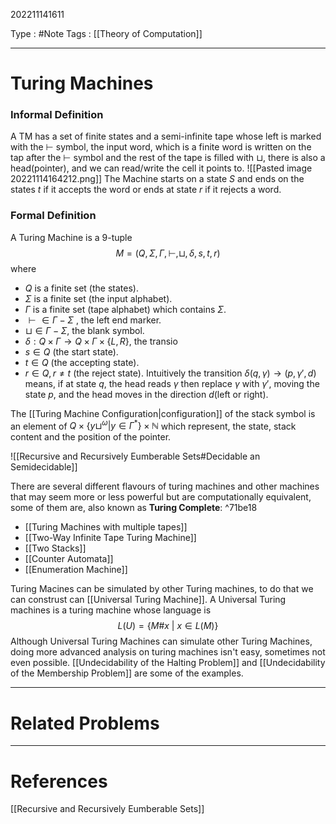 202211141611

Type : #Note
Tags : [[Theory of Computation]]

---
# Turing Machines
### Informal Definition
A TM has a set of finite states and a semi-infinite tape whose left is marked with the $\vdash$ symbol, the input word, which is a finite word is written on the tap after the $\vdash$ symbol and the rest of the tape is filled with $\sqcup$, there is also a head(pointer), and we can read/write the cell it points to.
![[Pasted image 20221114164212.png]]
The Machine starts on a state $S$ and ends on the states $t$ if it accepts the word or ends at state $r$ if it rejects a word.

### Formal Definition
A Turing Machine is a 9-tuple
$$
M = (Q, \Sigma, \Gamma, \vdash, \sqcup, \delta, s, t, r)
$$
where 
- $Q$ is a finite set (the states).
- $\Sigma$ is a finite set (the input alphabet).
- $\Gamma$ is a finite set (tape alphabet) which contains $\Sigma$.
- $\vdash\in \Gamma-\Sigma$ , the left end marker.
- $\sqcup \in \Gamma - \Sigma$, the blank symbol.
- $\delta: Q\times \Gamma \to Q\times\Gamma\times\{L,R\}$, the transio
- $s\in Q$ (the start state).
- $t\in Q$ (the accepting state).
- $r\in Q, r\ne t$ (the reject state).
Intuitively the transition $\delta(q, \gamma) \to (p, \gamma', d)$ means, if at state $q$, the head reads $\gamma$ then replace $\gamma$ with $\gamma'$, moving the state $p$, and the head moves in the direction $d$(left or right).


The [[Turing Machine Configuration|configuration]] of the stack symbol is an element of $Q\times\{y\sqcup^\omega|y\in\Gamma^*\}\times \mathbb N$ which represent, the state, stack content and the position of the pointer.

![[Recursive and Recursively Eumberable Sets#Decidable an Semidecidable]]

There are several different flavours of turing machines and other machines that may seem more or less powerful but are computationally equivalent, some of them are, also known as **Turing Complete**: ^71be18
- [[Turing Machines with multiple tapes]]
- [[Two-Way Infinite Tape Turing Machine]]
- [[Two Stacks]]
- [[Counter Automata]]
- [[Enumeration Machine]]

Turing Macines can be simulated by other Turing machines, to do that we can construst can [[Universal Turing Machine]]. A Universal Turing machines is a turing machine whose language is 
$$
L(U) = \{M\#x\ |\ x\in L(M)\}
$$
Although Universal Turing Machines can simulate other Turing Machines, doing more advanced analysis on turing machines isn't easy, sometimes not even possible. 
[[Undecidability of the Halting Problem]] and [[Undecidability of the Membership Problem]] are some of the examples.



---
# Related Problems

---
# References
[[Recursive and Recursively Eumberable Sets]]
